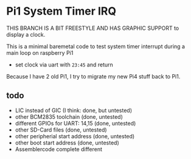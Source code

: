 # Pi1 System Timer IRQ

THIS BRANCH IS A BIT FREESTYLE AND HAS GRAPHIC SUPPORT to display a clock.

This is a minimal baremetal code to test system timer interrupt during
a main loop on raspberry Pi1

- set clock via uart with `23:45` and return

Because I have 2 old Pi1, I try to migrate my new Pi4 stuff back to Pi1.

## todo

- LIC instead of GIC (I think: done, but untested)
- other BCM2835 toolchain (done, untested)
- different GPIOs for UART: 14,15 (done, untested)
- other SD-Card files (done, untested)
- other peripherial start address (done, untested)
- other boot start address (done, untested)
- Assemblercode complete different

